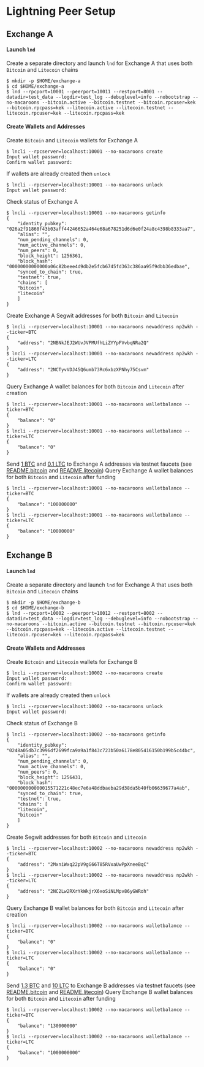 # Lightning Peer Setup

## Exchange A

#### Launch `lnd`
Create a separate directory and launch `lnd` for Exchange A that uses both `Bitcoin` and `Litecoin` chains
```shell
$ mkdir -p $HOME/exchange-a
$ cd $HOME/exchange-a
$ lnd --rpcport=10001 --peerport=10011 --restport=8001 --datadir=test_data --logdir=test_log --debuglevel=info --nobootstrap --no-macaroons --bitcoin.active --bitcoin.testnet --bitcoin.rpcuser=kek --bitcoin.rpcpass=kek --litecoin.active --litecoin.testnet --litecoin.rpcuser=kek --litecoin.rpcpass=kek
```

#### Create Wallets and Addresses
Create `Bitcoin` and `Litecoin` wallets for Exchange A
```shell
$ lncli --rpcserver=localhost:10001 --no-macaroons create
Input wallet password:
Confirm wallet password:
```

If wallets are already created then `unlock`
```shell
$ lncli --rpcserver=localhost:10001 --no-macaroons unlock
Input wallet password:
```

Check status of Exchange A
```shell
$ lncli --rpcserver=localhost:10001 --no-macaroons getinfo
{
    "identity_pubkey": "026a2f91860f43b03aff44246652a464e68a678251d6d6e0f24a8c4398b8333aa7",
    "alias": "",
    "num_pending_channels": 0,
    "num_active_channels": 0,
    "num_peers": 0,
    "block_height": 1256361,
    "block_hash": "00000000000000a06c82beee4d9db2e5fcb6745fd363c386aa95f9dbb36edbae",
    "synced_to_chain": true,
    "testnet": true,
    "chains": [
	"bitcoin",
	"litecoin"
    ]
}
```

Create Exchange A Segwit addresses for both `Bitcoin` and `Litecoin`
```shell
$ lncli --rpcserver=localhost:10001 --no-macaroons newaddress np2wkh --ticker=BTC
{
    "address": "2NBNkJEJ2WUvJVPMUfhLiZYYpFVvbqNRa2Q"
}
$ lncli --rpcserver=localhost:10001 --no-macaroons newaddress np2wkh --ticker=LTC
{
    "address": "2NCTyvVDJ45Q6umb73Rc6xbzXPNhy75Csvm"
}
```

Query Exchange A wallet balances for both `Bitcoin` and `Litecoin` after creation
```shell
$ lncli --rpcserver=localhost:10001 --no-macaroons walletbalance --ticker=BTC
{
    "balance": "0"
}
$ lncli --rpcserver=localhost:10001 --no-macaroons walletbalance --ticker=LTC
{
    "balance": "0"
}
```

Send [1 BTC](https://www.blocktrail.com/tBTC/tx/51b7ed93da1f2290d1efde8c49bcabbb893fff02bc68a0424b44a2b938834eb9) and [0.1 LTC](https://chain.so/tx/LTCTEST/c37668cadc7fcf5b5c7b5fdb311dfa22dacf0e233bc14390b0ccff2a382aa4b6) to Exchange A addresses via testnet faucets (see [README.bitcoin](README.bitcoin.md/#bitcoin-testnet-faucet) and [README.litecoin](README.litecoin.md/#litecoin-testnet-faucet))
Query Exchange A wallet balances for both `Bitcoin` and `Litecoin` after funding
```shell
$ lncli --rpcserver=localhost:10001 --no-macaroons walletbalance --ticker=BTC
{
    "balance": "100000000"
}
$ lncli --rpcserver=localhost:10001 --no-macaroons walletbalance --ticker=LTC
{
    "balance": "10000000"
}
```



## Exchange B

#### Launch `lnd`
Create a separate directory and launch `lnd` for Exchange A that uses both `Bitcoin` and `Litecoin` chains
```shell
$ mkdir -p $HOME/exchange-b
$ cd $HOME/exchange-b
$ lnd --rpcport=10002 --peerport=10012 --restport=8002 --datadir=test_data --logdir=test_log --debuglevel=info --nobootstrap --no-macaroons --bitcoin.active --bitcoin.testnet --bitcoin.rpcuser=kek --bitcoin.rpcpass=kek --litecoin.active --litecoin.testnet --litecoin.rpcuser=kek --litecoin.rpcpass=kek
```

#### Create Wallets and Addresses
Create `Bitcoin` and `Litecoin` wallets for Exchange B
```shell
$ lncli --rpcserver=localhost:10002 --no-macaroons create
Input wallet password:
Confirm wallet password:
```

If wallets are already created then `unlock`
```shell
$ lncli --rpcserver=localhost:10002 --no-macaroons unlock
Input wallet password:
```

Check status of Exchange B
```shell
$ lncli --rpcserver=localhost:10002 --no-macaroons getinfo
{
    "identity_pubkey": "0248a05db7c3996df2699fca9a9a1f843c723b50a6178e805416150b199b5c44bc",
    "alias": "",
    "num_pending_channels": 0,
    "num_active_channels": 0,
    "num_peers": 0,
    "block_height": 1256431,
    "block_hash": "000000000000015571221c48ec7e6a48ddbaeba29d38da5b40fb06639677a4ab",
    "synced_to_chain": true,
    "testnet": true,
    "chains": [
	"litecoin",
	"bitcoin"
    ]
}
```

Create Segwit addresses for both `Bitcoin` and `Litecoin`
```shell
$ lncli --rpcserver=localhost:10002 --no-macaroons newaddress np2wkh --ticker=BTC
{
    "address": "2MxniWxq22pV9gG66T85RVxaUwPpXneeBqC"
}
$ lncli --rpcserver=localhost:10002 --no-macaroons newaddress np2wkh --ticker=LTC
{
    "address": "2NC2Lw2RXrYkWkjrX6xoSiNLMpv86yGWRoh"
}

```

Query Exchange B wallet balances for both `Bitcoin` and `Litecoin` after creation
```shell
$ lncli --rpcserver=localhost:10002 --no-macaroons walletbalance --ticker=BTC
{
    "balance": "0"
}
$ lncli --rpcserver=localhost:10002 --no-macaroons walletbalance --ticker=LTC
{
    "balance": "0"
}
```

Send [1.3 BTC](https://www.blocktrail.com/tBTC/tx/a2fff08b81c87e7199f829a402697889ebba7e8d3ea8a895035250cb39622d35) and [10 LTC](https://chain.so/tx/LTCTEST/ee256273cd1f1d88f3d0c1f23cfc2a6dbafa2739e3b4870bd32b2421e30f44ad) to Exchange B addresses via testnet faucets (see [README.bitcoin](README.bitcoin.md/#bitcoin-testnet-faucet) and [README.litecoin](README.litecoin.md/#litecoin-testnet-faucet))
Query Exchange B wallet balances for both `Bitcoin` and `Litecoin` after funding
```shell
$ lncli --rpcserver=localhost:10002 --no-macaroons walletbalance --ticker=BTC
{
    "balance": "130000000"
}
$ lncli --rpcserver=localhost:10002 --no-macaroons walletbalance --ticker=LTC
{
    "balance": "1000000000"
}

```
